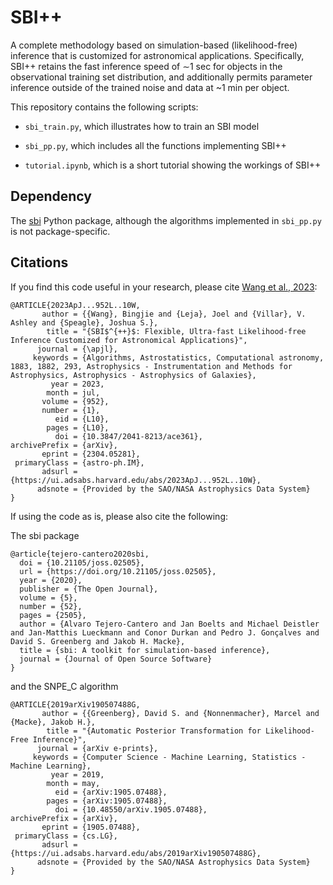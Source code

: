 # SBI++

A complete methodology based on simulation-based (likelihood-free) inference that is customized for astronomical applications. Specifically, SBI++ retains the fast inference speed of ∼1 sec for objects in the observational training set distribution, and additionally permits parameter inference outside of the trained noise and data at ~1 min per object.

This repository contains the following scripts:

* `sbi_train.py`, which illustrates how to train an SBI model

* `sbi_pp.py`, which includes all the functions implementing SBI++

* `tutorial.ipynb`, which is a short tutorial showing the workings of SBI++

## Dependency

The [sbi](https://github.com/sbi-dev/sbi) Python package, although the algorithms implemented in `sbi_pp.py` is not package-specific.

## Citations

If you find this code useful in your research, please cite [Wang et al., 2023](https://ui.adsabs.harvard.edu/abs/2023ApJ...952L..10W/abstract):

```
@ARTICLE{2023ApJ...952L..10W,
       author = {{Wang}, Bingjie and {Leja}, Joel and {Villar}, V. Ashley and {Speagle}, Joshua S.},
        title = "{SBI$^{++}$: Flexible, Ultra-fast Likelihood-free Inference Customized for Astronomical Applications}",
      journal = {\apjl},
     keywords = {Algorithms, Astrostatistics, Computational astronomy, 1883, 1882, 293, Astrophysics - Instrumentation and Methods for Astrophysics, Astrophysics - Astrophysics of Galaxies},
         year = 2023,
        month = jul,
       volume = {952},
       number = {1},
          eid = {L10},
        pages = {L10},
          doi = {10.3847/2041-8213/ace361},
archivePrefix = {arXiv},
       eprint = {2304.05281},
 primaryClass = {astro-ph.IM},
       adsurl = {https://ui.adsabs.harvard.edu/abs/2023ApJ...952L..10W},
      adsnote = {Provided by the SAO/NASA Astrophysics Data System}
}
```

If using the code as is, please also cite the following:

The sbi package
```
@article{tejero-cantero2020sbi,
  doi = {10.21105/joss.02505},
  url = {https://doi.org/10.21105/joss.02505},
  year = {2020},
  publisher = {The Open Journal},
  volume = {5},
  number = {52},
  pages = {2505},
  author = {Alvaro Tejero-Cantero and Jan Boelts and Michael Deistler and Jan-Matthis Lueckmann and Conor Durkan and Pedro J. Gonçalves and David S. Greenberg and Jakob H. Macke},
  title = {sbi: A toolkit for simulation-based inference},
  journal = {Journal of Open Source Software}
}
```

and the SNPE_C algorithm
```
@ARTICLE{2019arXiv190507488G,
       author = {{Greenberg}, David S. and {Nonnenmacher}, Marcel and {Macke}, Jakob H.},
        title = "{Automatic Posterior Transformation for Likelihood-Free Inference}",
      journal = {arXiv e-prints},
     keywords = {Computer Science - Machine Learning, Statistics - Machine Learning},
         year = 2019,
        month = may,
          eid = {arXiv:1905.07488},
        pages = {arXiv:1905.07488},
          doi = {10.48550/arXiv.1905.07488},
archivePrefix = {arXiv},
       eprint = {1905.07488},
 primaryClass = {cs.LG},
       adsurl = {https://ui.adsabs.harvard.edu/abs/2019arXiv190507488G},
      adsnote = {Provided by the SAO/NASA Astrophysics Data System}
}
```